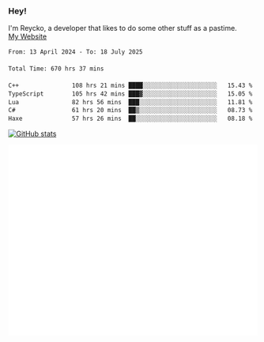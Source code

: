 ### Hey!
I'm Reycko, a developer that likes to do some other stuff as a pastime.  
[My Website](https://reycko.root.sx)

<!--START_SECTION:wakasection-->

```txt
From: 13 April 2024 - To: 18 July 2025

Total Time: 670 hrs 37 mins

C++               108 hrs 21 mins ████░░░░░░░░░░░░░░░░░░░░░   15.43 %
TypeScript        105 hrs 42 mins ███▓░░░░░░░░░░░░░░░░░░░░░   15.05 %
Lua               82 hrs 56 mins  ███░░░░░░░░░░░░░░░░░░░░░░   11.81 %
C#                61 hrs 20 mins  ██▒░░░░░░░░░░░░░░░░░░░░░░   08.73 %
Haxe              57 hrs 26 mins  ██░░░░░░░░░░░░░░░░░░░░░░░   08.18 %
```

<!--END_SECTION:wakasection-->

[![GitHub stats](https://github-readme-stats.vercel.app/api?username=Reycko&show_icons=true&theme=dark&hide_title=true&count_private=true)](https://github.com/anuraghazra/github-readme-stats)

![Metrics](/github-metrics.svg)
